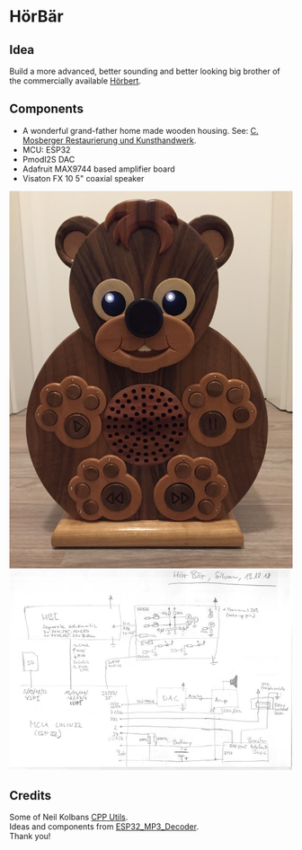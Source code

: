 # HörBär

## Idea
Build a more advanced, better sounding and better looking big brother of the commercially available [Hörbert](https://www.hoerbert.com/).

## Components
- A wonderful grand-father home made wooden housing. See: [C. Mosberger Restaurierung und Kunsthandwerk](http://www.cmosberger.ch/).
- MCU: ESP32
- PmodI2S DAC
- Adafruit MAX9744 based amplifier board
- Visaton FX 10 5" coaxial speaker

![Case](https://raw.githubusercontent.com/sgacond/hoerbaer/master/images/baer_dez18.jpg)
![Overview schematic](https://raw.githubusercontent.com/sgacond/hoerbaer/master/images/schematic_overview.png)

## Credits
Some of Neil Kolbans [CPP Utils](https://github.com/nkolban/esp32-snippets).  
Ideas and components from [ESP32_MP3_Decoder](https://github.com/MrBuddyCasino/ESP32_MP3_Decoder).  
Thank you!
